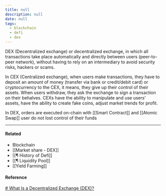 ```yaml
---
title: null
description: null
date: null
tags:
  - blockchain
  - defi
  - dex
---
```


DEX (Decentralized exchange) or decentralized exchange, in which all transactions take place automatically and directly between users (peer-to-peer network), without having to rely on an intermediary to avoid security risks, hackers or scams.

In CEX (Centralized exchange), when users make transactions, they have to deposit an amount of money (transfer via bank or credit/debit card) or cryptocurrency to the CEX, it means, they give up their control of their assets. When users withdraw, they ask the exchange to sign a transaction on their behalves. CEXs have the ability to manipulate and use users' assets, have the ability to create fake coins, adjust market trends for profit.

In DEX, orders are executed on-chain with [[Smart Contract]] and [[Atomic Swap]] user do not lost control of their funds

---

#### Related

- Blockchain
- [[Market share - DEX]]
- [[¶ History of Defi]]
- [[¶ Liquidity Pool]]
- [[Yield Farming]]

#### Reference

[# What Is a Decentralized Exchange (DEX)?](https://academy.binance.com/en/articles/what-is-a-decentralized-exchange-dex)
